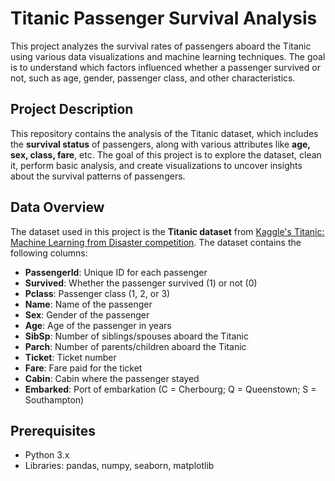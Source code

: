 # Titanic Passenger Survival Analysis

This project analyzes the survival rates of passengers aboard the Titanic using various data visualizations and machine learning techniques. The goal is to understand which factors influenced whether a passenger survived or not, such as age, gender, passenger class, and other characteristics.

## Project Description

This repository contains the analysis of the Titanic dataset, which includes the **survival status** of passengers, along with various attributes like **age, sex, class, fare**, etc. The goal of this project is to explore the dataset, clean it, perform basic analysis, and create visualizations to uncover insights about the survival patterns of passengers.

## Data Overview

The dataset used in this project is the **Titanic dataset** from [Kaggle's Titanic: Machine Learning from Disaster competition](https://www.kaggle.com/c/titanic). The dataset contains the following columns:

- **PassengerId**: Unique ID for each passenger
- **Survived**: Whether the passenger survived (1) or not (0)
- **Pclass**: Passenger class (1, 2, or 3)
- **Name**: Name of the passenger
- **Sex**: Gender of the passenger
- **Age**: Age of the passenger in years
- **SibSp**: Number of siblings/spouses aboard the Titanic
- **Parch**: Number of parents/children aboard the Titanic
- **Ticket**: Ticket number
- **Fare**: Fare paid for the ticket
- **Cabin**: Cabin where the passenger stayed
- **Embarked**: Port of embarkation (C = Cherbourg; Q = Queenstown; S = Southampton)

## Prerequisites

- Python 3.x
- Libraries: pandas, numpy, seaborn, matplotlib

